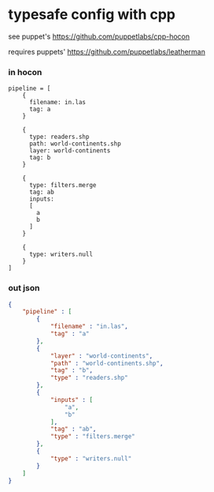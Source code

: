 typesafe config with cpp
===

see puppet's https://github.com/puppetlabs/cpp-hocon

requires puppets' https://github.com/puppetlabs/leatherman

### in hocon

```hocon
pipeline = [
    {
      filename: in.las
      tag: a
    }

    {
      type: readers.shp
      path: world-continents.shp
      layer: world-continents
      tag: b
    }

    {
      type: filters.merge
      tag: ab
      inputs:
      [
        a
        b
      ]
    }

    {
      type: writers.null
    }
]
```


### out json

```json
{
    "pipeline" : [
        {
            "filename" : "in.las",
            "tag" : "a"
        },
        {
            "layer" : "world-continents",
            "path" : "world-continents.shp",
            "tag" : "b",
            "type" : "readers.shp"
        },
        {
            "inputs" : [
                "a",
                "b"
            ],
            "tag" : "ab",
            "type" : "filters.merge"
        },
        {
            "type" : "writers.null"
        }
    ]
}
```
